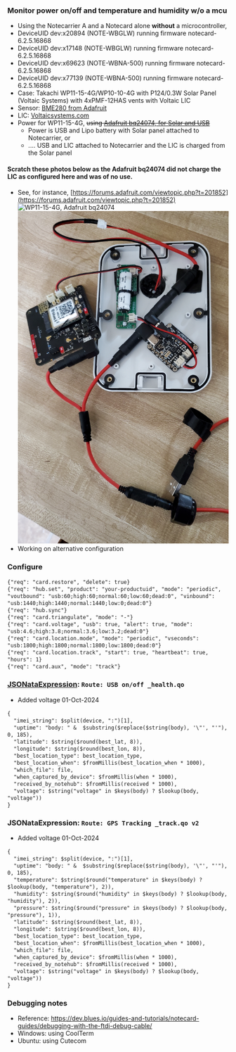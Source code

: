 ### Monitor power on/off and temperature and humidity w/o a mcu
* Using the Notecarrier A and a Notecard alone __without__ a microcontroller,
* DeviceUID dev:x20894 (NOTE-WBGLW) running firmware notecard-6.2.5.16868
* DeviceUID dev:x17148 (NOTE-WBGLW) running firmware notecard-6.2.5.16868
* DeviceUID dev:x69623 (NOTE-WBNA-500) running firmware notecard-6.2.5.16868
* DeviceUID dev:x77139 (NOTE-WBNA-500) running firmware notecard-6.2.5.16868
* Case: Takachi WP11-15-4G/WP10-10-4G with P124/0.3W Solar Panel (Voltaic Systems) with 4xPMF-12HAS vents with Voltaic LIC
* Sensor: [BME280 from Adafruit](https://www.adafruit.com/product/2652)
* LIC: [Voltaicsystems.com](https://voltaicsystems.com/LIC-solar-charger/)
* Power for WP11-15-4G, ~~using [Adafruit bq24074, for Solar and USB](https://www.adafruit.com/product/4755)~~
    * Power is USB and Lipo battery with Solar panel attached to Notecarrier, or
    * .... USB and LIC attached to Notecarrier and the LIC is charged from the Solar panel

#### Scratch these photos below as the Adafruit bq24074 did not charge the LIC as configured here and was of no use.
* See, for instance, [https://forums.adafruit.com/viewtopic.php?t=201852](https://forums.adafruit.com/viewtopic.php?t=201852)
![WP11-15-4G, Adafruit bq24074](images/notecard_powered_and_charged_by_solar_and_usb.png)
![Lid of WP11-15](images/20241024_083543.jpg)
* Working on alternative configuration


### Configure
```
{"req": "card.restore", "delete": true}
{"req": "hub.set", "product": "your-productuid", "mode": "periodic", "voutbound": "usb:60;high:60;normal:60;low:60;dead:0", "vinbound": "usb:1440;high:1440;normal:1440;low:0;dead:0"}
{"req": "hub.sync"}
{"req": "card.triangulate", "mode": "-"}
{"req": "card.voltage", "usb": true, "alert": true, "mode": "usb:4.6;high:3.8;normal:3.6;low:3.2;dead:0"}
{"req": "card.location.mode", "mode": "periodic", "vseconds": "usb:1800;high:1800;normal:1800;low:1800;dead:0"}
{"req": "card.location.track", "start": true, "heartbeat": true, "hours": 1}
{"req": "card.aux", "mode": "track"}
```


### [JSONataExpression](https://try.jsonata.org/): `Route: USB on/off _health.qo` 
* Added voltage 01-Oct-2024

```
{
  "imei_string": $split(device, ":")[1],
  "uptime": "body: " &  $substring($replace($string(body), '\"', "'"), 0, 185),
  "latitude": $string($round(best_lat, 8)),
  "longitude": $string($round(best_lon, 8)),
  "best_location_type": best_location_type,
  "best_location_when": $fromMillis(best_location_when * 1000),
  "which_file": file,
  "when_captured_by_device": $fromMillis(when * 1000),
  "received_by_notehub": $fromMillis(received * 1000),
  "voltage": $string("voltage" in $keys(body) ? $lookup(body, "voltage"))
}
```

### JSONataExpression: `Route: GPS Tracking _track.qo v2`
* Added voltage 01-Oct-2024

```
{
  "imei_string": $split(device, ":")[1],
  "uptime": "body: " &  $substring($replace($string(body), '\"', "'"), 0, 185),
  "temperature": $string($round("temperature" in $keys(body) ? $lookup(body, "temperature"), 2)),
  "humidity": $string($round("humidity" in $keys(body) ? $lookup(body, "humidity"), 2)),
  "pressure": $string($round("pressure" in $keys(body) ? $lookup(body, "pressure"), 1)),
  "latitude": $string($round(best_lat, 8)),
  "longitude": $string($round(best_lon, 8)),
  "best_location_type": best_location_type,
  "best_location_when": $fromMillis(best_location_when * 1000),
  "which_file": file,
  "when_captured_by_device": $fromMillis(when * 1000),
  "received_by_notehub": $fromMillis(received * 1000),
  "voltage": $string("voltage" in $keys(body) ? $lookup(body, "voltage"))
}
```

### Debugging notes
* Reference: https://dev.blues.io/guides-and-tutorials/notecard-guides/debugging-with-the-ftdi-debug-cable/
* Windows: using CoolTerm
* Ubuntu: using Cutecom

<!--
# vim: ai et ts=4 sts=4 sw=4 nu
-->
